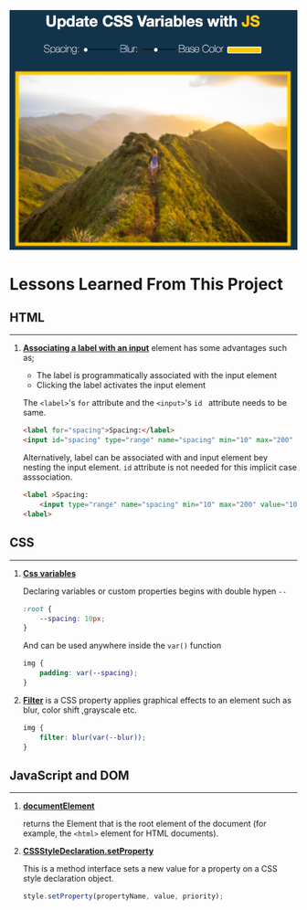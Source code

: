 ![index.html](screenshot/CssVariables.png)

Lessons Learned From This Project 
==================================

## HTML
---
1. [**Associating a label with an input**](https://developer.mozilla.org/en-US/docs/Web/HTML/Element/label) element has some advantages such as;
    * The label is programmatically associated with the input element
    * Clicking the label activates the input element

    The `<label>`'s `for` attribute and the `<input>`'s `id ` attribute needs to be same. 

    ```Html
    <label for="spacing">Spacing:</label>
    <input id="spacing" type="range" name="spacing" min="10" max="200" value="10" data-sizing="px">
    ```

    Alternatively, label can be associated with and input element bey nesting the input element. `id` attribute is not needed  for this implicit case asssociation.

    ```Html
    <label >Spacing:
        <input type="range" name="spacing" min="10" max="200" value="10" data-sizing="px">
    <label>
    ```

    
## CSS
---
1. [**Css variables**](https://developer.mozilla.org/en-US/docs/Web/CSS/Using_CSS_custom_properties) 
    
    Declaring variables or custom properties begins with double hypen `--`
    ```Css
    :root {
        --spacing: 10px;
    }
    ```
    And can be used anywhere inside the `var()` function
    ```Css
    img {
        padding: var(--spacing);
    }
    ```
2. [**Filter**](https://developer.mozilla.org/en-US/docs/Web/CSS/filter) is a CSS property applies graphical effects to an element such as blur, color shift ,grayscale etc.
    ```Css
    img {
        filter: blur(var(--blur));
    }
    ```


## JavaScript and DOM
---

1. [**documentElement**](https://developer.mozilla.org/en-US/docs/Web/API/Document/documentElement)

    returns the Element that is the root element of the document (for example, the `<html>` element for HTML documents).

2. [**CSSStyleDeclaration.setProperty**](https://developer.mozilla.org/en-US/docs/Web/API/CSSStyleDeclaration/setProperty)

    This is a method interface sets a new value for a property on a CSS style declaration object.

    ```JavaScript
    style.setProperty(propertyName, value, priority);
    ```